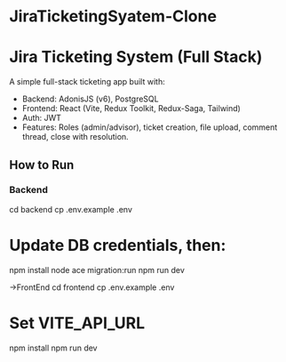 # JiraTicketingSyatem-Clone

# Jira Ticketing System (Full Stack)

A simple full-stack ticketing app built with:

- Backend: AdonisJS (v6), PostgreSQL
- Frontend: React (Vite, Redux Toolkit, Redux-Saga, Tailwind)
- Auth: JWT
- Features: Roles (admin/advisor), ticket creation, file upload, comment thread, close with resolution.

## How to Run

### Backend

cd backend
cp .env.example .env
# Update DB credentials, then:
npm install
node ace migration:run
npm run dev

->FrontEnd
cd frontend
cp .env.example .env
# Set VITE_API_URL
npm install
npm run dev
